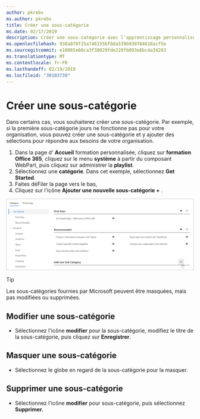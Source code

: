 ```yaml
---
author: pkrebs
ms.author: pkrebs
title: Créer une sous-catégorie
ms.date: 02/17/2019
description: Créer une sous-catégorie avec l'apprentissage personnalisé
ms.openlocfilehash: 938a8f8f25a746155bf8da539b930764610acf5e
ms.sourcegitcommit: e10085e60ca3f38029fde229fb093e6bc4a34203
ms.translationtype: MT
ms.contentlocale: fr-FR
ms.lasthandoff: 02/19/2019
ms.locfileid: "30103739"
---
```

# <a name="create-a-subcategory"></a>Créer une sous-catégorie 
Dans certains cas, vous souhaiterez créer une sous-catégorie. Par exemple, si la première sous-catégorie jours ne fonctionne pas pour votre organisation, vous pouvez créer une sous-catégorie et y ajouter des sélections pour répondre aux besoins de votre organisation. 

1. Dans la page d' **Accueil** formation personnalisée, cliquez sur **formation Office 365**, cliquez sur le menu **système** à partir du composant WebPart, puis cliquez sur administrer la **playlist**. 
2. Sélectionnez une **catégorie**. Dans cet exemple, sélectionnez **Get Started**.  
3. Faites déFiler la page vers le bas, 
3. Cliquez sur l'icône **Ajouter une nouvelle sous-catégorie +** .  

![CG-newsubcategory. png](media/cg-newsubcategory.png)

> [!TIP]
> Les sous-catégories fournies par Microsoft peuvent être masquées, mais pas modifiées ou supprimées. 

## <a name="edit-a-subcategory"></a>Modifier une sous-catégorie
- Sélectionnez l'icône **modifier** pour la sous-catégorie, modifiez le titre de la sous-catégorie, puis cliquez sur **Enregistrer**.

## <a name="hide-a-subcategory"></a>Masquer une sous-catégorie
- Sélectionnez le globe en regard de la sous-catégorie pour la masquer. 

## <a name="delete-a-subcategory"></a>Supprimer une sous-catégorie
- Sélectionnez l'icône **modifier** pour sous-catégorie, puis sélectionnez **Supprimer.** 
